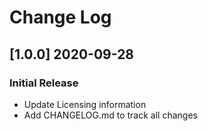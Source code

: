 # Change Log

## [1.0.0] 2020-09-28
### Initial Release

- Update Licensing information
- Add CHANGELOG.md to track all changes
